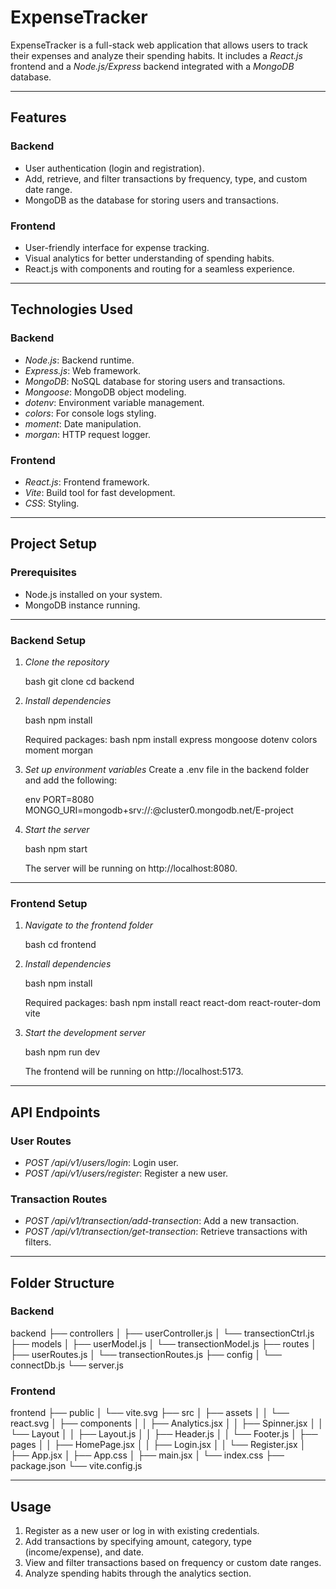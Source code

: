 # ExpenseTracker

ExpenseTracker is a full-stack web application that allows users to track their expenses and analyze their spending habits. It includes a *React.js* frontend and a *Node.js/Express* backend integrated with a *MongoDB* database.

---

## Features

### Backend

- User authentication (login and registration).
- Add, retrieve, and filter transactions by frequency, type, and custom date range.
- MongoDB as the database for storing users and transactions.

### Frontend

- User-friendly interface for expense tracking.
- Visual analytics for better understanding of spending habits.
- React.js with components and routing for a seamless experience.

---

## Technologies Used

### Backend

- *Node.js*: Backend runtime.
- *Express.js*: Web framework.
- *MongoDB*: NoSQL database for storing users and transactions.
- *Mongoose*: MongoDB object modeling.
- *dotenv*: Environment variable management.
- *colors*: For console logs styling.
- *moment*: Date manipulation.
- *morgan*: HTTP request logger.

### Frontend

- *React.js*: Frontend framework.
- *Vite*: Build tool for fast development.
- *CSS*: Styling.

---

## Project Setup

### Prerequisites

- Node.js installed on your system.
- MongoDB instance running.

---

### Backend Setup

1. *Clone the repository*

   bash
   git clone <repository-url>
   cd backend
   

2. *Install dependencies*

   bash
   npm install
   

   Required packages:
   bash
   npm install express mongoose dotenv colors moment morgan
   

3. *Set up environment variables* Create a .env file in the backend folder and add the following:

   env
   PORT=8080
   MONGO_URI=mongodb+srv://<username>:<password>@cluster0.mongodb.net/E-project
   

4. *Start the server*

   bash
   npm start
   

   The server will be running on http://localhost:8080.

---

### Frontend Setup

1. *Navigate to the frontend folder*

   bash
   cd frontend
   

2. *Install dependencies*

   bash
   npm install
   

   Required packages:
   bash
   npm install react react-dom react-router-dom vite
   

3. *Start the development server*

   bash
   npm run dev
   

   The frontend will be running on http://localhost:5173.

---

## API Endpoints

### User Routes

- *POST /api/v1/users/login*: Login user.
- *POST /api/v1/users/register*: Register a new user.

### Transaction Routes

- *POST /api/v1/transection/add-transection*: Add a new transaction.
- *POST /api/v1/transection/get-transection*: Retrieve transactions with filters.

---

## Folder Structure

### Backend


backend
├── controllers
│   ├── userController.js
│   └── transectionCtrl.js
├── models
│   ├── userModel.js
│   └── transectionModel.js
├── routes
│   ├── userRoutes.js
│   └── transectionRoutes.js
├── config
│   └── connectDb.js
└── server.js


### Frontend


frontend
├── public
│   └── vite.svg
├── src
│   ├── assets
│   │   └── react.svg
│   ├── components
│   │   ├── Analytics.jsx
│   │   ├── Spinner.jsx
│   │   └── Layout
│   │       ├── Layout.js
│   │       ├── Header.js
│   │       └── Footer.js
│   ├── pages
│   │   ├── HomePage.jsx
│   │   ├── Login.jsx
│   │   └── Register.jsx
│   ├── App.jsx
│   ├── App.css
│   ├── main.jsx
│   └── index.css
├── package.json
└── vite.config.js


---

## Usage

1. Register as a new user or log in with existing credentials.
2. Add transactions by specifying amount, category, type (income/expense), and date.
3. View and filter transactions based on frequency or custom date ranges.
4. Analyze spending habits through the analytics section.

